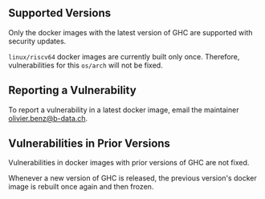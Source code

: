 ## Supported Versions

Only the docker images with the latest version of GHC are supported with
security updates.

`linux/riscv64` docker images are currently built only once. Therefore,
vulnerabilities for this `os/arch` will not be fixed.

## Reporting a Vulnerability

To report a vulnerability in a latest docker image, email the maintainer
<olivier.benz@b-data.ch>.

## Vulnerabilities in Prior Versions

Vulnerabilities in docker images with prior versions of GHC are not fixed.

Whenever a new version of GHC is released, the previous version's docker image
is rebuilt once again and then frozen.
